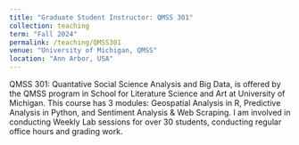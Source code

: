 ```yaml
---
title: "Graduate Student Instructor: QMSS 301"
collection: teaching
term: "Fall 2024"
permalink: /teaching/QMSS301
venue: "University of Michigan, QMSS"
location: "Ann Arbor, USA"
---
```


QMSS 301: Quantative Social Science Analysis and Big Data, is offered by the QMSS program in School for Literature Science and Art at University of Michigan.
This course has 3 modules: Geospatial Analysis in R, Predictive Analysis in Python, and Sentiment Analysis & Web Scraping.
I am involved in conducting Weekly Lab sessions for over 30 students, conducting regular office hours and grading work.
